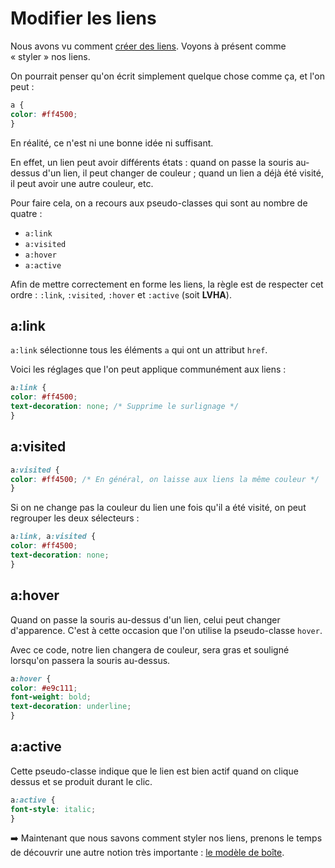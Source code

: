 
# Modifier les liens


Nous avons vu comment [créer des liens](https://github.com/YannHY/html-css-js/blob/main/1.%20Première%20partie/1.8%20Créer%20des%20liens.md). Voyons à présent comme « styler » nos liens.

On pourrait penser qu'on écrit simplement quelque chose comme ça, et l'on peut :

```CSS
a {
color: #ff4500;
}
```

En réalité, ce n'est ni une bonne idée ni suffisant.

En effet, un lien peut avoir différents états : quand on passe la souris au-dessus d'un lien, il peut changer de couleur ; quand un lien a déjà été visité, il peut avoir une autre couleur, etc.

Pour faire cela, on a recours aux pseudo-classes qui sont au nombre de quatre :

- `a:link`
- `a:visited`
- `a:hover`
- `a:active`

Afin de mettre correctement en forme les liens, la règle est de respecter cet ordre : `:link`, `:visited`, `:hover` et `:active` (soit **LVHA**).

## a:link
`a:link` sélectionne tous les éléments `a`  qui ont un attribut `href`.

Voici les réglages que l'on peut applique communément aux liens :

```CSS
a:link {
color: #ff4500;
text-decoration: none; /* Supprime le surlignage */
}
```

## a:visited
```CSS
a:visited {
color: #ff4500; /* En général, on laisse aux liens la même couleur */
}
```

Si on ne change pas la couleur du lien une fois qu'il a été visité, on peut regrouper les deux sélecteurs :

```CSS
a:link, a:visited {
color: #ff4500;
text-decoration: none;
}
```

## a:hover
Quand on passe la souris au-dessus d'un lien, celui peut changer d'apparence. C'est à cette occasion que l'on utilise la pseudo-classe `hover`.

Avec ce code, notre lien changera de couleur, sera gras et souligné lorsqu'on passera la souris au-dessus.

```CSS
a:hover {
color: #e9c111;
font-weight: bold;
text-decoration: underline;
}
```

## a:active
Cette pseudo-classe indique que le lien est bien actif quand on clique dessus et se produit durant le clic.

```CSS
a:active {
font-style: italic;
}
```

➡️ Maintenant que nous savons comment styler nos liens, prenons le temps de découvrir une autre notion très importante : [le modèle de boîte](https://github.com/YannHY/html-css-js/blob/main/2.%20Deuxième%20partie/2.8%20Le%20modèle%20de%20boîte.md).
